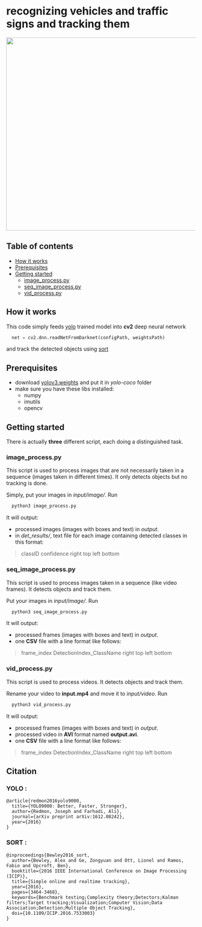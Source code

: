 # recognizing vehicles and traffic signs and tracking them
<p align="center">
  <img width="800" height="512" src="https://github.com/AlphaArslan/ML_Traffic_Detection_Tracking/blob/master/demo.gif">
</p>

## Table of contents  
- [How it works](#how-it-works)
- [Prerequisites](#prerequisites)
- [Getting started](#getting-started)
    * [image_process.py](#image_processpy)
    * [seq_image_process.py](#seq_image_processpy)
    * [vid_process.py](vid_processpy)




## How it works
This code simply feeds [yolo](https://pjreddie.com/darknet/yolo/) trained model into __cv2__ deep neural network

```python
  net = cv2.dnn.readNetFromDarknet(configPath, weightsPath)
```
and track the detected objects using [sort](https://github.com/abewley/sort)

<p></p>

## Prerequisites
- download [yolov3.weights](https://pjreddie.com/media/files/yolov3.weights) and put it in _yolo-coco_ folder
- make sure you have these libs installed:
  * numpy
  * imutils
  * opencv

<p></p>

## Getting started
There is actually __three__ different script, each doing a distinguished task.
<p></p>

### image_process.py
This script is used to process images that are not necessarily taken in a sequence (images taken in different times). It only detects objects but no tracking is done.
<p></p>

Simply, put your images in _input/image/_.
Run
```bash
  python3 image_process.py
```
It will output:
* processed images (images with boxes and text) in _output_.
* in _det_results/_, text file for each image containing detected classes  in this format:
> classID  confidence  right  top  left  bottom  

<p></p>


### seq_image_process.py
This script is used to process images taken in a sequence (like video frames). It detects objects and track them.
<p></p>

Put your images in _input/image/_.
Run
```bash
  python3 seq_image_process.py
```
It will output:
* processed frames (images with boxes and text) in _output_.
* one __CSV__ file with a line format like follows:
> frame_index  DetectionIndex_ClassName  right  top  left  bottom

<p></p>

### vid_process.py
This script is used to process videos. It detects objects and track them.
<p></p>

Rename your video to __input.mp4__ and move it to _input/video_.
Run
```bash
  python3 vid_process.py
```
It will output:
* processed frames (images with boxes and text) in _output_.
* processed video in __AVI__ format named __output.avi__.
* one __CSV__ file with a line format like follows:
> frame_index  DetectionIndex_ClassName  right  top  left  bottom


<p></p>

## Citation

### YOLO :

    @article{redmon2016yolo9000,
      title={YOLO9000: Better, Faster, Stronger},
      author={Redmon, Joseph and Farhadi, Ali},
      journal={arXiv preprint arXiv:1612.08242},
      year={2016}
    }

### SORT :

    @inproceedings{Bewley2016_sort,
      author={Bewley, Alex and Ge, Zongyuan and Ott, Lionel and Ramos, Fabio and Upcroft, Ben},
      booktitle={2016 IEEE International Conference on Image Processing (ICIP)},
      title={Simple online and realtime tracking},
      year={2016},
      pages={3464-3468},
      keywords={Benchmark testing;Complexity theory;Detectors;Kalman filters;Target tracking;Visualization;Computer Vision;Data Association;Detection;Multiple Object Tracking},
      doi={10.1109/ICIP.2016.7533003}
    }
